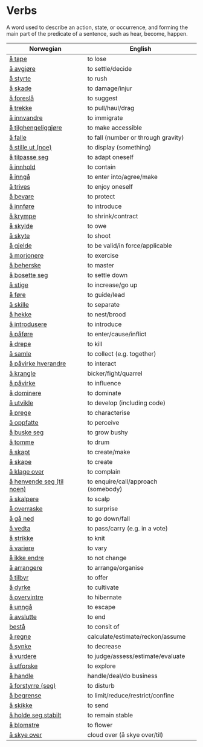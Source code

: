 # Verbs

A word used to describe an action, state, or occurrence, and forming the main part of the predicate of a sentence, such as hear, become, happen.

| Norwegian | English |
| --- | --- |
| [å tape](https://www.ordnett.no/search?language=no&phrase=å%20tape) | to lose |
| [å avgjøre](https://www.ordnett.no/search?language=no&phrase=å%20avgjøre) | to settle/decide |
| [å styrte](https://www.ordnett.no/search?language=no&phrase=å%20styrte) | to rush |
| [å skade](https://www.ordnett.no/search?language=no&phrase=å%20skade) | to damage/injur |
| [å foreslå](https://www.ordnett.no/search?language=no&phrase=å%20foreslå) | to suggest |
| [å trekke](https://www.ordnett.no/search?language=no&phrase=å%20trekke) | to pull/haul/drag |
| [å innvandre](https://www.ordnett.no/search?language=no&phrase=å%20innvandre) | to immigrate |
| [å tilghengeliggjøre](https://www.ordnett.no/search?language=no&phrase=å%20tilghengeliggjøre) | to make accessible |
| [å falle](https://www.ordnett.no/search?language=no&phrase=å%20falle) | to fall (number or through gravity) |
| [å stille ut (noe)](https://www.ordnett.no/search?language=no&phrase=å%20stille%20ut%20(noe)) | to display (something) |
| [å tilpasse seg](https://www.ordnett.no/search?language=no&phrase=å%20tilpasse%20seg) | to adapt oneself |
| [å innhold](https://www.ordnett.no/search?language=no&phrase=å%20innhold) | to contain |
| [å inngå](https://www.ordnett.no/search?language=no&phrase=å%20inngå) | to enter into/agree/make |
| [å trives](https://www.ordnett.no/search?language=no&phrase=å%20trives) | to enjoy oneself |
| [å bevare](https://www.ordnett.no/search?language=no&phrase=å%20bevare) | to protect |
| [å innføre](https://www.ordnett.no/search?language=no&phrase=å%20innføre) | to introduce |
| [å krympe](https://www.ordnett.no/search?language=no&phrase=å%20krympe) | to shrink/contract |
| [å skylde](https://www.ordnett.no/search?language=no&phrase=å%20skylde) | to owe |
| [å skyte](https://www.ordnett.no/search?language=no&phrase=å%20skyte) | to shoot |
| [å gjelde](https://www.ordnett.no/search?language=no&phrase=å%20gjelde) | to be valid/in force/applicable |
| [å morjonere](https://www.ordnett.no/search?language=no&phrase=å%20morjonere) | to exercise |
| [å beherske](https://www.ordnett.no/search?language=no&phrase=å%20beherske) | to master |
| [å bosette seg](https://www.ordnett.no/search?language=no&phrase=å%20bosette%20seg) | to settle down |
| [å stige](https://www.ordnett.no/search?language=no&phrase=å%20stige) | to increase/go up |
| [å føre](https://www.ordnett.no/search?language=no&phrase=å%20føre) | to guide/lead |
| [å skille](https://www.ordnett.no/search?language=no&phrase=å%20skille) | to separate |
| [å hekke](https://www.ordnett.no/search?language=no&phrase=å%20hekke) | to nest/brood |
| [å introdusere](https://www.ordnett.no/search?language=no&phrase=å%20introdusere) | to introduce |
| [å påføre](https://www.ordnett.no/search?language=no&phrase=å%20påføre) | to enter/cause/inflict |
| [å drepe](https://www.ordnett.no/search?language=no&phrase=å%20drepe) | to kill |
| [å samle](https://www.ordnett.no/search?language=no&phrase=å%20samle) | to collect (e.g. together) |
| [å påvirke hverandre](https://www.ordnett.no/search?language=no&phrase=å%20påvirke%20hverandre) | to interact |
| [å krangle](https://www.ordnett.no/search?language=no&phrase=å%20krangle) | bicker/fight/quarrel |
| [å påvirke](https://www.ordnett.no/search?language=no&phrase=å%20påvirke) | to influence |
| [å dominere](https://www.ordnett.no/search?language=no&phrase=å%20dominere) | to dominate |
| [å utvikle](https://www.ordnett.no/search?language=no&phrase=å%20utvikle) | to develop (including code) |
| [å prege](https://www.ordnett.no/search?language=no&phrase=å%20prege) | to characterise |
| [å oppfatte](https://www.ordnett.no/search?language=no&phrase=å%20oppfatte) | to perceive |
| [å buske seg](https://www.ordnett.no/search?language=no&phrase=å%20buske%20seg) | to grow bushy |
| [å tomme](https://www.ordnett.no/search?language=no&phrase=å%20tomme) | to drum |
| [å skapt](https://www.ordnett.no/search?language=no&phrase=å%20skapt) | to create/make |
| [å skape](https://www.ordnett.no/search?language=no&phrase=å%20skape) | to create |
| [å klage over](https://www.ordnett.no/search?language=no&phrase=å%20klage%20over) | to complain |
| [å henvende seg (til noen)](https://www.ordnett.no/search?language=no&phrase=å%20henvende%20seg%20(til%20noen)) | to enquire/call/approach (somebody) |
| [å skalpere](https://www.ordnett.no/search?language=no&phrase=å%20skalpere) | to scalp |
| [å overraske](https://www.ordnett.no/search?language=no&phrase=å%20overraske) | to surprise |
| [å gå ned](https://www.ordnett.no/search?language=no&phrase=å%20gå%20ned) | to go down/fall |
| [å vedta](https://www.ordnett.no/search?language=no&phrase=å%20vedta) | to pass/carry (e.g. in a vote) |
| [å strikke](https://www.ordnett.no/search?language=no&phrase=å%20strikke) | to knit |
| [å variere](https://www.ordnett.no/search?language=no&phrase=å%20variere) | to vary |
| [å ikke endre](https://www.ordnett.no/search?language=no&phrase=å%20ikke%20endre) | to not change |
| [å arrangere](https://www.ordnett.no/search?language=no&phrase=å%20arrangere) | to arrange/organise |
| [å tilbyr](https://www.ordnett.no/search?language=no&phrase=å%20tilbyr) | to offer |
| [å dyrke](https://www.ordnett.no/search?language=no&phrase=å%20dyrke) | to cultivate |
| [å overvintre](https://www.ordnett.no/search?language=no&phrase=å%20overvintre) | to hibernate |
| [å unngå](https://www.ordnett.no/search?language=no&phrase=å%20unngå) | to escape |
| [å avslutte](https://www.ordnett.no/search?language=no&phrase=å%20avslutte) | to end |
| [bestå](https://www.ordnett.no/search?language=no&phrase=bestå) | to consit of |
| [å regne](https://www.ordnett.no/search?language=no&phrase=å%20regne) | calculate/estimate/reckon/assume |
| [å synke](https://www.ordnett.no/search?language=no&phrase=å%20synke) | to decrease |
| [å vurdere](https://www.ordnett.no/search?language=no&phrase=å%20vurdere) | to judge/assess/estimate/evaluate |
| [å utforske](https://www.ordnett.no/search?language=no&phrase=å%20utforske) | to explore |
| [å handle](https://www.ordnett.no/search?language=no&phrase=å%20handle) | handle/deal/do business |
| [å forstyrre (seg)](https://www.ordnett.no/search?language=no&phrase=å%20forstyrre%20(seg)) | to disturb |
| [å begrense](https://www.ordnett.no/search?language=no&phrase=å%20begrense) | to limit/reduce/restrict/confine |
| [å skikke](https://www.ordnett.no/search?language=no&phrase=å%20skikke) | to send |
| [å holde seg stabilt](https://www.ordnett.no/search?language=no&phrase=å%20holde%20seg%20stabilt) | to remain stable |
| [å blomstre](https://www.ordnett.no/search?language=no&phrase=å%20blomstre) | to flower |
| [å skye over](https://www.ordnett.no/search?language=no&phrase=å%20skye%20over) | cloud over (å skye over/til) |

